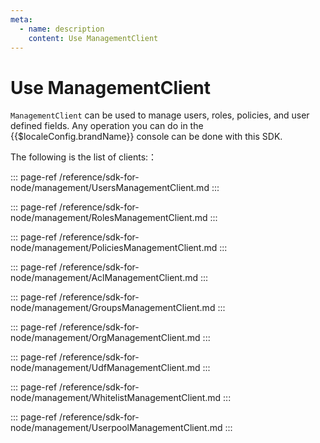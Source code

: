 ```yaml
---
meta:
  - name: description
    content: Use ManagementClient
---
```


# Use ManagementClient

<LastUpdated/>

`ManagementClient` can be used to manage users, roles, policies, and user defined fields. Any operation you can do in the {{$localeConfig.brandName}} console can be done with this SDK.

The following is the list of clients:：

::: page-ref /reference/sdk-for-node/management/UsersManagementClient.md
:::

::: page-ref /reference/sdk-for-node/management/RolesManagementClient.md
:::

::: page-ref /reference/sdk-for-node/management/PoliciesManagementClient.md
:::

::: page-ref /reference/sdk-for-node/management/AclManagementClient.md
:::

::: page-ref /reference/sdk-for-node/management/GroupsManagementClient.md
:::

::: page-ref /reference/sdk-for-node/management/OrgManagementClient.md
:::

::: page-ref /reference/sdk-for-node/management/UdfManagementClient.md
:::

::: page-ref /reference/sdk-for-node/management/WhitelistManagementClient.md
:::

::: page-ref /reference/sdk-for-node/management/UserpoolManagementClient.md
:::
